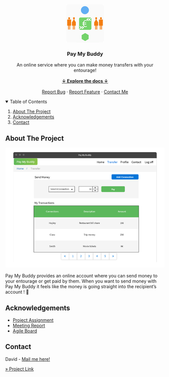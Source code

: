 <!-- PROJECT LOGO -->
<br />
<p align="center">
    <img src="img/logo.png" alt="Logo" width="120" height="120">

<h3 align="center">Pay My Buddy</h3>

  <p align="center">
    An online service where you can make money transfers with your entourage!
    <br />
    <br />
    <a href="#summary"><strong>↓ Explore the docs ↓</strong></a>
    <br />
    <br />
    <a href="https://github.com/d2680807/openclassrooms_6th-project_money-transfer-system/issues">Report Bug</a>
    ·
    <a href="https://github.com/d2680807/openclassrooms_6th-project_money-transfer-system/issues">Report Feature</a>
    ·
    <a href="mailto:rocambin@gmail.com">Contact Me</a>
  </p>
</p>



<!-- TABLE OF CONTENTS -->
<details open="open">
<summary id="summary">Table of Contents</summary>
  <ol>
    <li>
      <a href="#about-the-project">About The Project</a>
    </li>
    <li><a href="#acknowledgements">Acknowledgements</a></li>
    <li><a href="#contact">Contact</a></li>
  </ol>
</details>



<!-- ABOUT THE PROJECT -->

## About The Project

<p id="about-the-project"></p>

[![Product Name Screen Shot][product-screenshot]](https://example.com)

Pay My Buddy provides an online account where you can send money to your entourage or get paid by them. When you want to send money with Pay My Buddy it feels like the money is going straight into the recipient’s account ! 🎉

<!-- ACKNOWLEDGEMENTS -->

## Acknowledgements

<p id="acknowledgements"></p>

* [Project Assignment](https://openclassrooms.com/fr/paths/191/projects/740/assignment)
* [Meeting Report](https://s3-eu-west-1.amazonaws.com/course.oc-static.com/projects/DAJava_P6/Compte+rendu+de+re%CC%81union.pdf)
* [Agile Board](https://trello.com/b/kaACWvrf/appli-de-transfert-dargent)

<!-- CONTACT -->

## Contact

<p id="contact"></p>

David - [Mail me here!](mailto:rocambin@gmail.com)

[» Project Link](https://github.com/d2680807/openclassrooms_6th-project_money-transfer-system)

<!-- MARKDOWN LINKS & IMAGES -->
<!-- https://www.markdownguide.org/basic-syntax/#reference-style-links -->

[product-screenshot]: img/screenshot.png
